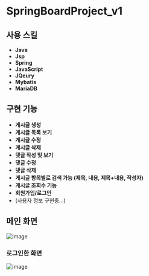 # SpringBoardProject_v1

## 사용 스킬
- **Java**
- **Jsp**
- **Spring**
- **JavaScript**
- **JQeury**
- **Mybatis**
- **MariaDB**

## 구현 기능

- **게시글 생성**
- **게시글 목록 보기**
- **게시글 수정**
- **게시글 삭제**
- **댓글 작성 및 보기**
- **댓글 수정**
- **댓글 삭제**
- **게시글 항목별로 검색 가능 (제목, 내용, 제목+내용, 작성자)**
- **게시글 조회수 기능**
- **회원가입/로그인**
- (사용자 정보 구현중...)
 
## 메인 화면
![image](https://github.com/12eu8oed/SpringBoardProject_v1/assets/150359214/a1ca764b-3d6a-4a01-b067-f3a8365df094)
### 로그인한 화면 
![image](https://github.com/12eu8oed/SpringBoardProject_v1/assets/150359214/6181bb71-fb0e-4d29-ace1-5653092efae5)
